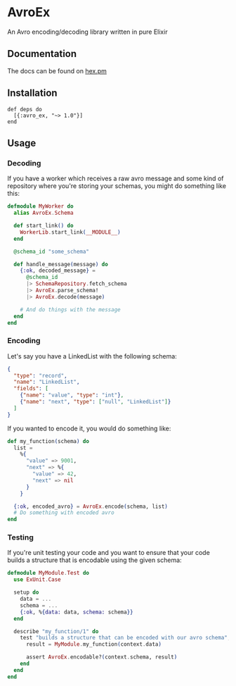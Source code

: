 # AvroEx

An Avro encoding/decoding library written in pure Elixir

## Documentation

The docs can be found on [hex.pm](https://hexdocs.pm/avro_ex/AvroEx.html)

## Installation

```
def deps do
  [{:avro_ex, "~> 1.0"}]
end
```

## Usage

### Decoding

If you have a worker which receives a raw avro message and some kind of
repository where you're storing your schemas, you might do something like this:

```elixir
defmodule MyWorker do
  alias AvroEx.Schema

  def start_link() do
    WorkerLib.start_link(__MODULE__)
  end

  @schema_id "some_schema"

  def handle_message(message) do
    {:ok, decoded_message} =
      @schema_id
      |> SchemaRepository.fetch_schema
      |> AvroEx.parse_schema!
      |> AvroEx.decode(message)

    # And do things with the message
  end
end
```

### Encoding

Let's say you have a LinkedList with the following schema:

```json
{
  "type": "record",
  "name": "LinkedList",
  "fields": [
    {"name": "value", "type": "int"},
    {"name": "next", "type": ["null", "LinkedList"]}
  ]
}
```

If you wanted to encode it, you would do something like:

```elixir
def my_function(schema) do
  list =
    %{
      "value" => 9001,
      "next" => %{
        "value" => 42,
        "next" => nil
      }
    }

  {:ok, encoded_avro} = AvroEx.encode(schema, list)
  # Do something with encoded avro
end
```

### Testing

If you're unit testing your code and you want to ensure that your code builds a
structure that is encodable using the given schema:

```elixir
defmodule MyModule.Test do
  use ExUnit.Case

  setup do
    data = ...
    schema = ...
    {:ok, %{data: data, schema: schema}}
  end

  describe "my_function/1" do
    test "builds a structure that can be encoded with our avro schema", context do
      result = MyModule.my_function(context.data)

      assert AvroEx.encodable?(context.schema, result)
    end
  end
end
```
